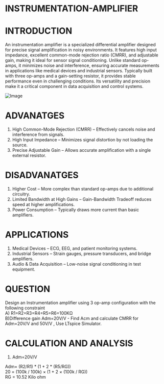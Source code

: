 # INSTRUMENTATION-AMPLIFIER  
# INTRODUCTION  
An instrumentation amplifier is a specialized differential amplifier designed for precise signal amplification in noisy environments. It features high input impedance, excellent common-mode rejection ratio (CMRR), and adjustable gain, making it ideal for sensor signal conditioning. Unlike standard op-amps, it minimizes noise and interference, ensuring accurate measurements in applications like medical devices and industrial sensors. Typically built with three op-amps and a gain-setting resistor, it provides stable performance even in challenging conditions. Its versatility and precision make it a critical component in data acquisition and control systems.  

![Image](https://github.com/user-attachments/assets/a3b6301c-7963-4cf3-ac09-4b40c27d5538)  

# ADVANATGES  
1. High Common-Mode Rejection (CMRR) – Effectively cancels noise and interference from signals.
2. High Input Impedance – Minimizes signal distortion by not loading the source.
3. Precise Adjustable Gain – Allows accurate amplification with a single external resistor.

# DISADVANATGES  
1. Higher Cost – More complex than standard op-amps due to additional circuitry.
2. Limited Bandwidth at High Gains – Gain-Bandwidth Tradeoff reduces speed at higher amplifications.
3. Power Consumption – Typically draws more current than basic amplifiers.

# APPLICATIONS  
1. Medical Devices – ECG, EEG, and patient monitoring systems.
2. Industrial Sensors – Strain gauges, pressure transducers, and bridge amplifiers.
3. Audio & Data Acquisition – Low-noise signal conditioning in test equipment.

# QUESTION  
Design an Instrumentation amplifier using 3 op-amp configuration with the following constraint  
A) R1=R2=R3=R4=R5=R6=100KΩ  
B)Difference gain Adm=20V/V - Find Acm and calculate CMRR for Adm=20V/V and 50V/V , Use LTspice Simulator.  

# CALCULATION AND ANALYSIS  

1) Adm=20V/V

Adm= (R2/R1) * (1 + 2 * (R5/RG))  
20 = (100k / 100k) × (1 + 2 × (100k / RG))  
RG = 10.52 Kilo ohm  





